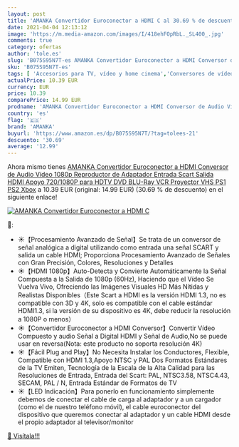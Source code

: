 ```yaml
---
layout: post
title: 'AMANKA Convertidor Euroconector a HDMI C al 30.69 % de descuento'
date: 2021-04-04 12:13:12
image: 'https://m.media-amazon.com/images/I/418ehFOpRbL._SL400_.jpg'
comments: true
category: ofertas
author: 'tole.es'
slug: 'B075S95N7T-es AMANKA Convertidor Euroconector a HDMI Conversor de Audio...'
sku: 'B075S95N7T-es'
tags: [ 'Accesorios para TV, vídeo y home cinema','Conversores de vídeo','Electrónica','TV, vídeo y home cinema','amanka','xbox', ]
actualPrice: 10.39 EUR
currency: EUR
price: 10.39
comparePrice: 14.99 EUR
prodname: 'AMANKA Convertidor Euroconector a HDMI Conversor de Audio Vídeo 1080p Reproductor de Adaptador Entrada Scart Salida HDMI Apoyo 720/1080P para HDTV DVD BLU-Ray VCR Proyector VHS PS1 PS2 Xbox'
country: 'es'
flag: '🇪🇸'
brand: 'AMANKA'
buyurl: 'https://www.amazon.es/dp/B075S95N7T/?tag=tolees-21'
descuento: '30.69'
average: '12.99'
---
```


Ahora mismo tienes [AMANKA Convertidor Euroconector a HDMI Conversor de Audio Vídeo 1080p Reproductor de Adaptador Entrada Scart Salida HDMI Apoyo 720/1080P para HDTV DVD BLU-Ray VCR Proyector VHS PS1 PS2 Xbox](https://www.amazon.es/dp/B075S95N7T/?tag=tolees-21) a 10.39 EUR (original: 14.99 EUR) (30.69 %  de descuento) en el siguiente enlace!

[![AMANKA Convertidor Euroconector a HDMI C](https://m.media-amazon.com/images/I/418ehFOpRbL._SL400_.jpg)](https://www.amazon.es/dp/B075S95N7T/?tag=tolees-21)

🔎:

- ☀【Procesamiento Avanzado de Señal】Se trata de un conversor de señal analógica a digital utilizando como entrada una señal SCART y salida un cable HDMI; Proporciona Procesamiento Avanzado de Señales con Gran Precisión, Colores, Resoluciones y Detalles
- ☀【HDMI 1080p】Auto-Detecta y Convierte Automáticamente la Señal Compuesta a la Salida de 1080p (60Hz), Haciendo que el Vídeo Se Vuelva Vivo, Ofreciendo las Imágenes Visuales HD Más Nítidas y Realistas Disponibles（Este Scart a HDMI es la versión HDMI 1.3, no es compatible con 3D y 4K, solo es compatible con el cable estándar HDMI1.3, si la versión de su dispositivo es 4K, debe reducir la resolución a 1080P o menos）
- ☀【Convertidor Euroconector a HDMI Conversor】Convertir Vídeo Compuesto y audio Señal a Digital HDMI y Señal de Audio,No se puede usar en reversa(Nota: este producto no soporta resolución 4K)
- ☀【Fácil Plug and Play】No Necesita Instalar los Conductores, Flexible, Compatible con HDMI 1.3,Apoyo NTSC y PAL Dos Formatos Estándares de la TV Emiten, Tecnología de la Escala de la Alta Calidad para las Resoluciones de Entrada, Entrada del Scart: PAL, NTSC3.58, NTSC4.43, SECAM, PAL / N, Entrada Estándar de Formatos de TV
- ☀【LED Indicación】Para ponerlo en funcionamiento simplemente debemos de conectar el cable de carga al adaptador y a un cargador (como el de nuestro teléfono móvil), el cable euroconector del dispositivo que queremos conectar al adaptador y un cable HDMI desde el propio adaptador al televisor/monitor

[🛒 Visítala!!!](https://www.amazon.es/dp/B075S95N7T/?tag=tolees-21)
